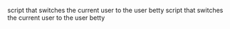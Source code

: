 script that switches the current user to the user betty
script that switches the current user to the user betty
